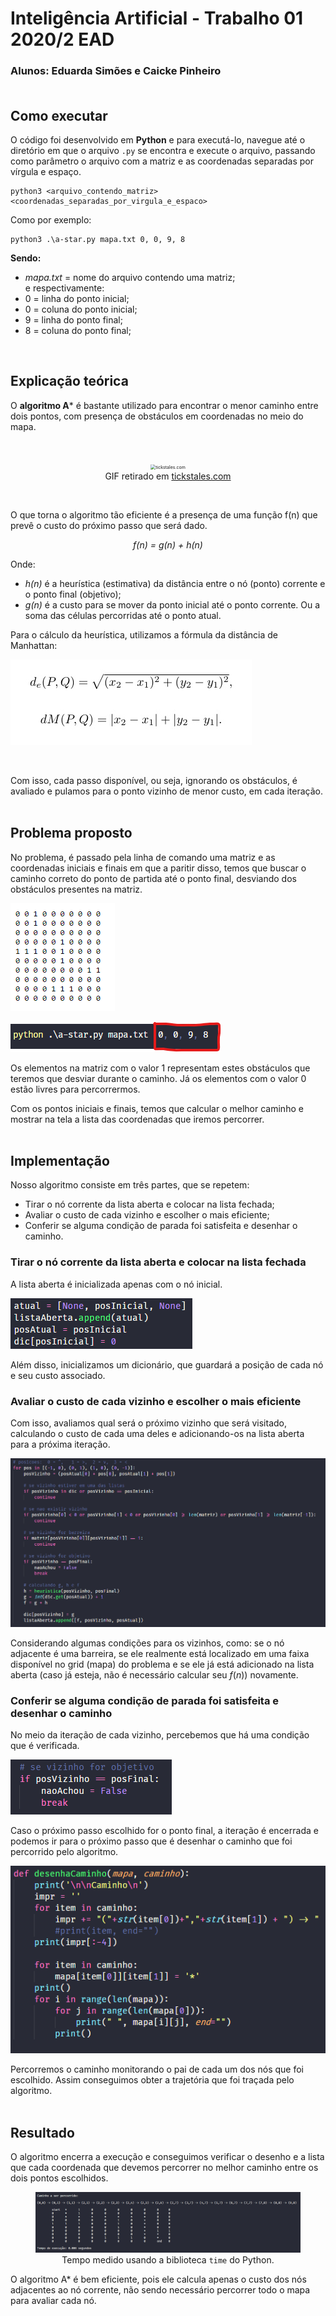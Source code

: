 # Inteligência Artificial - Trabalho 01 2020/2 EAD
### Alunos: Eduarda Simões e Caicke Pinheiro<BR><BR>

## Como executar
O código foi desenvolvido em **Python** e para executá-lo, navegue até o diretório em que o arquivo `.py` se encontra e execute o arquivo, passando como parâmetro o arquivo com a matriz e as coordenadas separadas por vírgula e espaço.

```
python3 <arquivo_contendo_matriz> <coordenadas_separadas_por_virgula_e_espaco>
```

Como por exemplo:

```
python3 .\a-star.py mapa.txt 0, 0, 9, 8
```
**Sendo:**<br>

<ul>
    <li><i>mapa.txt</i> = nome do arquivo contendo uma matriz;</li>
    e respectivamente:
    <li>0 = linha do ponto inicial;</li>
    <li>0 = coluna do ponto inicial;</li>
    <li>9 = linha do ponto final;</li>
    <li>8 = coluna do ponto final;</li>
</ul>
<BR>

## Explicação teórica

O **algoritmo A*** é bastante utilizado para encontrar o menor caminho entre dois pontos, com presença de obstáculos em coordenadas no meio do mapa.

<br>

<figure style="text-align:center">
	<img src="https://images.squarespace-cdn.com/content/v1/55d17289e4b061baebe86844/1459018988512-4T0IKASL0N6MFR9WAMOQ/ke17ZwdGBToddI8pDm48kO3TOK92jGIWblMSoPU90_JZw-zPPgdn4jUwVcJE1ZvWEtT5uBSRWt4vQZAgTJucoTqqXjS3CfNDSuuf31e0tVG0w0rBsGZhTH4AYPBrEWk7vcIdJXHdD5IfPOdlJhWAUGQ6l2WM7tn7mqHTODzkmeM/image-asset.gif" alt="tickstales.com" style="zoom:50%;" />
    <figcaption>GIF retirado em <a href="tickstales.com">tickstales.com</a></figcaption>
</figure>

<br>

O  que torna o algoritmo tão eficiente é a presença de uma função f(n) que prevê o custo do próximo passo que será dado.  

<div style="text-align:center"><i>f(n) = g(n) + h(n)</i></div>

Onde:

<ul>
    <li><i>h(n)</i> é a heurística (estimativa) da distância entre o nó (ponto) corrente e o ponto final (objetivo);</li>
    <li><i>g(n)</i> é a custo para se mover da ponto inicial até o ponto corrente. Ou a soma das células percorridas até o ponto atual. </li>
</ul>
Para o cálculo da heurística, utilizamos a fórmula da distância de Manhattan:
<br>

![formula](images/formula.jpg)

<br>

Com isso, cada passo disponível, ou seja, ignorando os obstáculos, é avaliado e pulamos para o ponto vizinho de menor custo, em cada iteração.
<BR><BR>
## Problema proposto

No problema, é passado pela linha de comando uma matriz e as coordenadas iniciais e finais em que a paritir disso, temos que buscar o caminho correto do ponto de partida até o ponto final, desviando dos obstáculos presentes na matriz.

![Foto da matriz de entrada](images/foto-matriz.png)

![foto-pontos](images/foto-pontos.png)

Os elementos na matriz com o valor 1 representam estes obstáculos que teremos que desviar durante o caminho. Já os elementos com o valor 0 estão livres para percorrermos.

Com os pontos iniciais e finais, temos que calcular o melhor caminho e mostrar na tela a lista das coordenadas que iremos percorrer.
<BR><BR>
## Implementação

Nosso algoritmo consiste em três partes, que se repetem: 

 <ul>
     <li>Tirar o nó corrente da lista aberta e colocar na lista fechada;</li>
     <li>Avaliar o custo de cada vizinho e escolher o mais eficiente;</li>
     <li> Conferir se alguma condição de parada foi satisfeita e desenhar o caminho.</li>
 </ul>

### Tirar o nó corrente da lista aberta e colocar na lista fechada

A lista aberta é inicializada apenas com o nó inicial. 

![implementacao1](images/implementacao1.png)

Além disso, inicializamos um dicionário, que guardará a posição de cada nó e seu custo associado.

### Avaliar o custo de cada vizinho e escolher o mais eficiente

Com isso, avaliamos qual será o próximo vizinho que será visitado, calculando o custo de cada uma deles e adicionando-os na lista aberta para a próxima iteração.

![implementacao2](images/implementacao2.png)

Considerando algumas condições para os vizinhos, como: se o nó adjacente é uma barreira, se ele realmente está localizado em uma faixa disponível no grid (mapa) do problema e se ele já está adicionado na lista aberta (caso já esteja, não é necessário calcular seu ${f(n)})$ novamente.

### Conferir se alguma condição de parada foi satisfeita e desenhar o caminho

No meio da iteração de cada vizinho, percebemos que há uma condição que é verificada.

![image-20210119211651226](images/implementacao3.png)

Caso o próximo passo escolhido for o ponto final, a iteração é encerrada e podemos ir para o próximo passo que é desenhar o caminho que foi percorrido pelo algoritmo.

![image-20210119211750734](images/implementacao4.png)

Percorremos o caminho monitorando o pai de cada um dos nós que foi escolhido. Assim conseguimos obter a trajetória que foi traçada pelo algoritmo.
<BR><BR>
## Resultado

O algoritmo encerra a execução e conseguimos verificar o desenho e a lista que cada coordenada que devemos percorrer no melhor caminho entre os dois pontos escolhidos.

<figure style="text-align: center">
    <img src="images/implementacao6.png" alt="implementacao5" style="zoom:100%;" />
    <figcaption>Tempo medido usando a biblioteca <code>time</code> do Python.</figcaption>
</figure>

O algoritmo A* é bem eficiente, pois ele calcula apenas o custo dos nós adjacentes ao nó corrente, não sendo necessário percorrer todo o mapa para avaliar cada nó.
